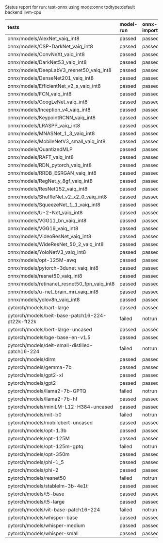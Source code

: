 Status report for run: test-onnx using mode:onnx todtype:default backend:llvm-cpu

| tests                                            | model-run   | onnx-import   | torch-mlir   | iree-compile   | inference   |
|:-------------------------------------------------|:------------|:--------------|:-------------|:---------------|:------------|
| onnx/models/AlexNet_vaiq_int8                    | passed      | passed        | notrun       | passed         | mismatch    |
| onnx/models/CSP-DarkNet_vaiq_int8                | passed      | passed        | notrun       | passed         | mismatch    |
| onnx/models/ConvNeXt_vaiq_int8                   | passed      | passed        | notrun       | passed         | mismatch    |
| onnx/models/DarkNet53_vaiq_int8                  | passed      | passed        | notrun       | passed         | mismatch    |
| onnx/models/DeepLabV3_resnet50_vaiq_int8         | passed      | passed        | notrun       | failed         | notrun      |
| onnx/models/DenseNet201_vaiq_int8                | passed      | passed        | notrun       | passed         | mismatch    |
| onnx/models/EfficientNet_v2_s_vaiq_int8          | passed      | passed        | notrun       | passed         | mismatch    |
| onnx/models/FCN_vaiq_int8                        | passed      | passed        | notrun       | failed         | notrun      |
| onnx/models/GoogLeNet_vaiq_int8                  | passed      | passed        | notrun       | passed         | mismatch    |
| onnx/models/Inception_v4_vaiq_int8               | passed      | passed        | notrun       | failed         | notrun      |
| onnx/models/KeypointRCNN_vaiq_int8               | passed      | passed        | notrun       | failed         | notrun      |
| onnx/models/LRASPP_vaiq_int8                     | passed      | passed        | notrun       | failed         | notrun      |
| onnx/models/MNASNet_1_3_vaiq_int8                | passed      | passed        | notrun       | passed         | mismatch    |
| onnx/models/MobileNetV3_small_vaiq_int8          | passed      | passed        | notrun       | passed         | mismatch    |
| onnx/models/QuantizedMLP                         | passed      | passed        | notrun       | passed         | mismatch    |
| onnx/models/RAFT_vaiq_int8                       | passed      | passed        | notrun       | failed         | notrun      |
| onnx/models/RDN_pytorch_vaiq_int8                | passed      | passed        | notrun       | passed         | mismatch    |
| onnx/models/RRDB_ESRGAN_vaiq_int8                | passed      | passed        | notrun       | failed         | notrun      |
| onnx/models/RegNet_y_8gf_vaiq_int8               | passed      | passed        | notrun       | passed         | mismatch    |
| onnx/models/ResNet152_vaiq_int8                  | passed      | passed        | notrun       | passed         | mismatch    |
| onnx/models/ShuffleNet_v2_x2_0_vaiq_int8         | passed      | passed        | notrun       | failed         | notrun      |
| onnx/models/SqueezeNet_1_1_vaiq_int8             | passed      | passed        | notrun       | passed         | mismatch    |
| onnx/models/U-2-Net_vaiq_int8                    | passed      | passed        | notrun       | failed         | notrun      |
| onnx/models/VGG11_bn_vaiq_int8                   | passed      | passed        | notrun       | passed         | mismatch    |
| onnx/models/VGG19_vaiq_int8                      | passed      | passed        | notrun       | passed         | mismatch    |
| onnx/models/VideoResNet_vaiq_int8                | passed      | passed        | notrun       | failed         | notrun      |
| onnx/models/WideResNet_50_2_vaiq_int8            | passed      | passed        | notrun       | passed         | mismatch    |
| onnx/models/YoloNetV3_vaiq_int8                  | passed      | passed        | notrun       | failed         | notrun      |
| onnx/models/opt-125M-awq                         | passed      | passed        | notrun       | failed         | notrun      |
| onnx/models/pytorch-3dunet_vaiq_int8             | passed      | passed        | notrun       | failed         | notrun      |
| onnx/models/resnet50_vaiq_int8                   | passed      | passed        | notrun       | passed         | mismatch    |
| onnx/models/retinanet_resnet50_fpn_vaiq_int8     | passed      | passed        | notrun       | failed         | notrun      |
| onnx/models/u-net_brain_mri_vaiq_int8            | passed      | passed        | notrun       | passed         | failed      |
| onnx/models/yolov8n_vaiq_int8                    | passed      | passed        | notrun       | failed         | notrun      |
| pytorch/models/bart-large                        | passed      | passed        | notrun       | failed         | notrun      |
| pytorch/models/beit-base-patch16-224-pt22k-ft22k | failed      | notrun        | notrun       | notrun         | notrun      |
| pytorch/models/bert-large-uncased                | passed      | passed        | notrun       | passed         | passed      |
| pytorch/models/bge-base-en-v1.5                  | passed      | passed        | notrun       | passed         | passed      |
| pytorch/models/deit-small-distilled-patch16-224  | failed      | notrun        | notrun       | notrun         | notrun      |
| pytorch/models/dlrm                              | passed      | passed        | notrun       | failed         | notrun      |
| pytorch/models/gemma-7b                          | passed      | passed        | notrun       | failed         | notrun      |
| pytorch/models/gpt2-xl                           | passed      | passed        | notrun       | failed         | notrun      |
| pytorch/models/gpt2                              | passed      | passed        | notrun       | passed         | passed      |
| pytorch/models/llama2-7b-GPTQ                    | failed      | notrun        | notrun       | notrun         | notrun      |
| pytorch/models/llama2-7b-hf                      | passed      | passed        | notrun       | failed         | notrun      |
| pytorch/models/miniLM-L12-H384-uncased           | passed      | passed        | notrun       | passed         | passed      |
| pytorch/models/mit-b0                            | failed      | notrun        | notrun       | notrun         | notrun      |
| pytorch/models/mobilebert-uncased                | passed      | passed        | notrun       | failed         | notrun      |
| pytorch/models/opt-1.3b                          | passed      | passed        | notrun       | failed         | notrun      |
| pytorch/models/opt-125M                          | passed      | passed        | notrun       | failed         | notrun      |
| pytorch/models/opt-125m-gptq                     | failed      | notrun        | notrun       | notrun         | notrun      |
| pytorch/models/opt-350m                          | passed      | passed        | notrun       | failed         | notrun      |
| pytorch/models/phi-1_5                           | passed      | passed        | notrun       | failed         | notrun      |
| pytorch/models/phi-2                             | passed      | passed        | notrun       | failed         | notrun      |
| pytorch/models/resnet50                          | failed      | notrun        | notrun       | notrun         | notrun      |
| pytorch/models/stablelm-3b-4e1t                  | passed      | passed        | notrun       | failed         | notrun      |
| pytorch/models/t5-base                           | passed      | passed        | notrun       | failed         | notrun      |
| pytorch/models/t5-large                          | passed      | passed        | notrun       | failed         | notrun      |
| pytorch/models/vit-base-patch16-224              | failed      | notrun        | notrun       | notrun         | notrun      |
| pytorch/models/whisper-base                      | passed      | passed        | notrun       | failed         | notrun      |
| pytorch/models/whisper-medium                    | passed      | passed        | notrun       | failed         | notrun      |
| pytorch/models/whisper-small                     | passed      | passed        | notrun       | failed         | notrun      |
